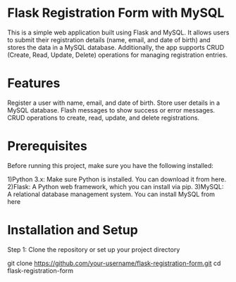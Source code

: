 # Flask Registration Form with MySQL

This is a simple web application built using Flask and MySQL. It allows users to submit their registration details (name, email, and date of birth) and stores the data in a MySQL database. Additionally, the app supports CRUD (Create, Read, Update, Delete) operations for managing registration entries.

# Features
Register a user with name, email, and date of birth.
Store user details in a MySQL database.
Flash messages to show success or error messages.
CRUD operations to create, read, update, and delete registrations.

# Prerequisites
Before running this project, make sure you have the following installed:

1)Python 3.x: Make sure Python is installed. You can download it from here.
2)Flask: A Python web framework, which you can install via pip.
3)MySQL: A relational database management system. You can install MySQL from here

# Installation and Setup
Step 1: Clone the repository or set up your project directory

git clone https://github.com/your-username/flask-registration-form.git
cd flask-registration-form

